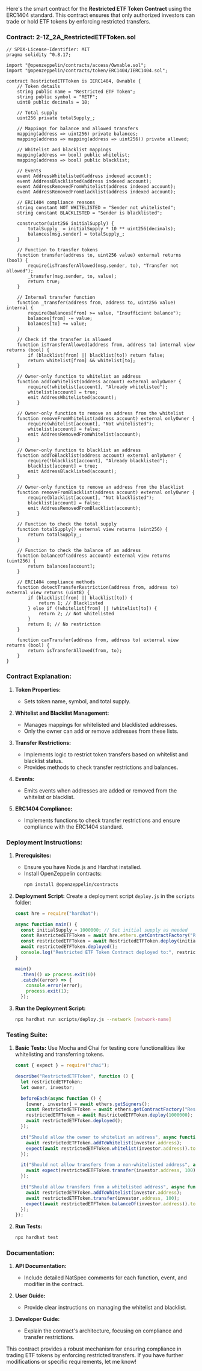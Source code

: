 Here's the smart contract for the **Restricted ETF Token Contract** using the ERC1404 standard. This contract ensures that only authorized investors can trade or hold ETF tokens by enforcing restricted transfers.

### Contract: 2-1Z_2A_RestrictedETFToken.sol

```solidity
// SPDX-License-Identifier: MIT
pragma solidity ^0.8.17;

import "@openzeppelin/contracts/access/Ownable.sol";
import "@openzeppelin/contracts/token/ERC1404/IERC1404.sol";

contract RestrictedETFToken is IERC1404, Ownable {
    // Token details
    string public name = "Restricted ETF Token";
    string public symbol = "RETF";
    uint8 public decimals = 18;

    // Total supply
    uint256 private totalSupply_;

    // Mappings for balance and allowed transfers
    mapping(address => uint256) private balances;
    mapping(address => mapping(address => uint256)) private allowed;

    // Whitelist and blacklist mappings
    mapping(address => bool) public whitelist;
    mapping(address => bool) public blacklist;

    // Events
    event AddressWhitelisted(address indexed account);
    event AddressBlacklisted(address indexed account);
    event AddressRemovedFromWhitelist(address indexed account);
    event AddressRemovedFromBlacklist(address indexed account);

    // ERC1404 compliance reasons
    string constant NOT_WHITELISTED = "Sender not whitelisted";
    string constant BLACKLISTED = "Sender is blacklisted";

    constructor(uint256 initialSupply) {
        totalSupply_ = initialSupply * 10 ** uint256(decimals);
        balances[msg.sender] = totalSupply_;
    }

    // Function to transfer tokens
    function transfer(address to, uint256 value) external returns (bool) {
        require(isTransferAllowed(msg.sender, to), "Transfer not allowed");
        _transfer(msg.sender, to, value);
        return true;
    }

    // Internal transfer function
    function _transfer(address from, address to, uint256 value) internal {
        require(balances[from] >= value, "Insufficient balance");
        balances[from] -= value;
        balances[to] += value;
    }

    // Check if the transfer is allowed
    function isTransferAllowed(address from, address to) internal view returns (bool) {
        if (blacklist[from] || blacklist[to]) return false;
        return whitelist[from] && whitelist[to];
    }

    // Owner-only function to whitelist an address
    function addToWhitelist(address account) external onlyOwner {
        require(!whitelist[account], "Already whitelisted");
        whitelist[account] = true;
        emit AddressWhitelisted(account);
    }

    // Owner-only function to remove an address from the whitelist
    function removeFromWhitelist(address account) external onlyOwner {
        require(whitelist[account], "Not whitelisted");
        whitelist[account] = false;
        emit AddressRemovedFromWhitelist(account);
    }

    // Owner-only function to blacklist an address
    function addToBlacklist(address account) external onlyOwner {
        require(!blacklist[account], "Already blacklisted");
        blacklist[account] = true;
        emit AddressBlacklisted(account);
    }

    // Owner-only function to remove an address from the blacklist
    function removeFromBlacklist(address account) external onlyOwner {
        require(blacklist[account], "Not blacklisted");
        blacklist[account] = false;
        emit AddressRemovedFromBlacklist(account);
    }

    // Function to check the total supply
    function totalSupply() external view returns (uint256) {
        return totalSupply_;
    }

    // Function to check the balance of an address
    function balanceOf(address account) external view returns (uint256) {
        return balances[account];
    }

    // ERC1404 compliance methods
    function detectTransferRestriction(address from, address to) external view returns (uint8) {
        if (blacklist[from] || blacklist[to]) {
            return 1; // Blacklisted
        } else if (!whitelist[from] || !whitelist[to]) {
            return 2; // Not whitelisted
        }
        return 0; // No restriction
    }

    function canTransfer(address from, address to) external view returns (bool) {
        return isTransferAllowed(from, to);
    }
}
```

### Contract Explanation:

1. **Token Properties:**
   - Sets token name, symbol, and total supply.

2. **Whitelist and Blacklist Management:**
   - Manages mappings for whitelisted and blacklisted addresses.
   - Only the owner can add or remove addresses from these lists.

3. **Transfer Restrictions:**
   - Implements logic to restrict token transfers based on whitelist and blacklist status.
   - Provides methods to check transfer restrictions and balances.

4. **Events:**
   - Emits events when addresses are added or removed from the whitelist or blacklist.

5. **ERC1404 Compliance:**
   - Implements functions to check transfer restrictions and ensure compliance with the ERC1404 standard.

### Deployment Instructions:

1. **Prerequisites:**
   - Ensure you have Node.js and Hardhat installed.
   - Install OpenZeppelin contracts:
     ```bash
     npm install @openzeppelin/contracts
     ```

2. **Deployment Script:**
   Create a deployment script `deploy.js` in the `scripts` folder:

   ```javascript
   const hre = require("hardhat");

   async function main() {
     const initialSupply = 1000000; // Set initial supply as needed
     const RestrictedETFToken = await hre.ethers.getContractFactory("RestrictedETFToken");
     const restrictedETFToken = await RestrictedETFToken.deploy(initialSupply);
     await restrictedETFToken.deployed();
     console.log("Restricted ETF Token Contract deployed to:", restrictedETFToken.address);
   }

   main()
     .then(() => process.exit(0))
     .catch((error) => {
       console.error(error);
       process.exit(1);
     });
   ```

3. **Run the Deployment Script:**
   ```bash
   npx hardhat run scripts/deploy.js --network [network-name]
   ```

### Testing Suite:

1. **Basic Tests:**
   Use Mocha and Chai for testing core functionalities like whitelisting and transferring tokens.

   ```javascript
   const { expect } = require("chai");

   describe("RestrictedETFToken", function () {
     let restrictedETFToken;
     let owner, investor;

     beforeEach(async function () {
       [owner, investor] = await ethers.getSigners();
       const RestrictedETFToken = await ethers.getContractFactory("RestrictedETFToken");
       restrictedETFToken = await RestrictedETFToken.deploy(1000000);
       await restrictedETFToken.deployed();
     });

     it("Should allow the owner to whitelist an address", async function () {
       await restrictedETFToken.addToWhitelist(investor.address);
       expect(await restrictedETFToken.whitelist(investor.address)).to.be.true;
     });

     it("Should not allow transfers from a non-whitelisted address", async function () {
       await expect(restrictedETFToken.transfer(investor.address, 100)).to.be.revertedWith("Sender not whitelisted");
     });

     it("Should allow transfers from a whitelisted address", async function () {
       await restrictedETFToken.addToWhitelist(investor.address);
       await restrictedETFToken.transfer(investor.address, 100);
       expect(await restrictedETFToken.balanceOf(investor.address)).to.equal(100);
     });
   });
   ```

2. **Run Tests:**
   ```bash
   npx hardhat test
   ```

### Documentation:

1. **API Documentation:**
   - Include detailed NatSpec comments for each function, event, and modifier in the contract.

2. **User Guide:**
   - Provide clear instructions on managing the whitelist and blacklist.

3. **Developer Guide:**
   - Explain the contract's architecture, focusing on compliance and transfer restrictions.

This contract provides a robust mechanism for ensuring compliance in trading ETF tokens by enforcing restricted transfers. If you have further modifications or specific requirements, let me know!